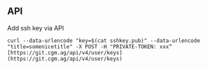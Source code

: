 

## API

Add ssh key via API
```shell
curl --data-urlencode "key=$(cat sshkey.pub)" --data-urlencode "title=somenicetitle" -X POST -H "PRIVATE-TOKEN: xxx“ [https://git.cgm.ag/api/v4/user/keys](https://git.cgm.ag/api/v4/user/keys)
```